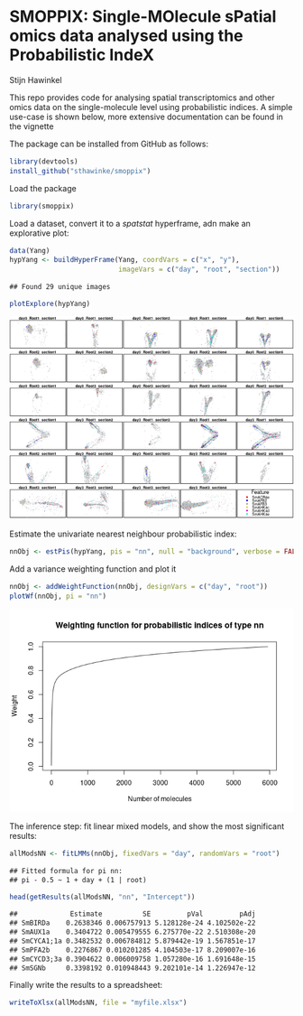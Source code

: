 SMOPPIX: Single-MOlecule sPatial omics data analysed using the
Probabilistic IndeX
================
Stijn Hawinkel

This repo provides code for analysing spatial transcriptomics and other
omics data on the single-molecule level using probabilistic indices. A
simple use-case is shown below, more extensive documentation can be
found in the vignette

The package can be installed from GitHub as follows:

``` r
library(devtools)
install_github("sthawinke/smoppix")
```

Load the package

``` r
library(smoppix)
```

Load a dataset, convert it to a *spatstat* hyperframe, adn make an
explorative plot:

``` r
data(Yang)
hypYang <- buildHyperFrame(Yang, coordVars = c("x", "y"), 
                           imageVars = c("day", "root", "section"))
```

    ## Found 29 unique images

``` r
plotExplore(hypYang)
```

![](README_files/figure-gfm/loadYang-1.png)<!-- -->

Estimate the univariate nearest neighbour probabilistic index:

``` r
nnObj <- estPis(hypYang, pis = "nn", null = "background", verbose = FALSE)
```

Add a variance weighting function and plot it

``` r
nnObj <- addWeightFunction(nnObj, designVars = c("day", "root"))
plotWf(nnObj, pi = "nn")
```

![](README_files/figure-gfm/wf-1.png)<!-- -->

The inference step: fit linear mixed models, and show the most
significant results:

``` r
allModsNN <- fitLMMs(nnObj, fixedVars = "day", randomVars = "root")
```

    ## Fitted formula for pi nn:
    ## pi - 0.5 ~ 1 + day + (1 | root)

``` r
head(getResults(allModsNN, "nn", "Intercept"))
```

    ##             Estimate          SE         pVal         pAdj
    ## SmBIRDa    0.2638346 0.006757913 5.128128e-24 4.102502e-22
    ## SmAUX1a    0.3404722 0.005479555 6.275770e-22 2.510308e-20
    ## SmCYCA1;1a 0.3482532 0.006784812 5.879442e-19 1.567851e-17
    ## SmPFA2b    0.2276867 0.010201285 4.104503e-17 8.209007e-16
    ## SmCYCD3;3a 0.3904622 0.006009758 1.057280e-16 1.691648e-15
    ## SmSGNb     0.3398192 0.010948443 9.202101e-14 1.226947e-12

Finally write the results to a spreadsheet:

``` r
writeToXlsx(allModsNN, file = "myfile.xlsx")
```
